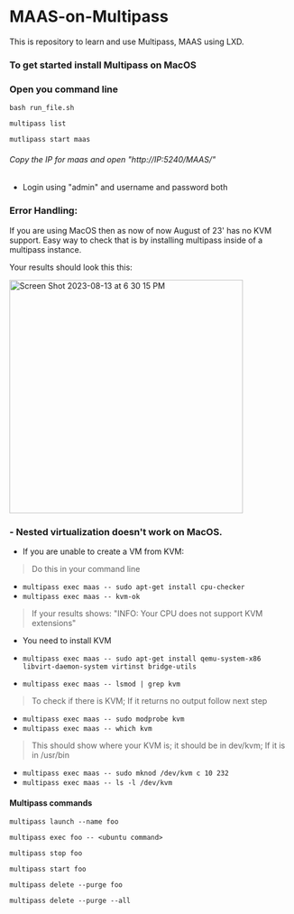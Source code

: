 # MAAS-on-Multipass
This is repository to learn and use Multipass, MAAS using LXD.

### To get started install Multipass on MacOS

### Open you command line 

```bash run_file.sh```

```multipass list```

```mutlipass start maas```

###### Copy the IP for maas and open "http://_IP_:5240/MAAS/"

- Login using "admin" and username and password both

### Error Handling:

If you are using MacOS then as now of now August of 23' has no KVM support. 
Easy way to check that is by installing multipass inside of a multipass instance.

Your results should look this this:

<img width="414" alt="Screen Shot 2023-08-13 at 6 30 15 PM" src="https://github.com/brikjr/MAAS-on-Multipass/assets/81532347/d1e0b68a-c9b3-4817-bbdc-1acea455b2f3">

### - Nested virtualization doesn't work on MacOS.

- If you are unable to create a VM from KVM:
> Do this in your command line
- ``` multipass exec maas -- sudo apt-get install cpu-checker ```
- ``` multipass exec maas -- kvm-ok ```
> If your results shows: "INFO: Your CPU does not support KVM extensions"
- You need to install KVM
- ``` multipass exec maas -- sudo apt-get install qemu-system-x86 libvirt-daemon-system virtinst bridge-utils ```


- ```multipass exec maas -- lsmod | grep kvm``` 
> To check if there is KVM; If it returns no output follow next step
- ```multipass exec maas -- sudo modprobe kvm```
- ```multipass exec maas -- which kvm``` 

> This should show where your KVM is; it should be in dev/kvm; If it is in /usr/bin
- ```multipass exec maas -- sudo mknod /dev/kvm c 10 232```
- ```multipass exec maas -- ls -l /dev/kvm```

#### Multipass commands

```multipass launch --name foo```

```multipass exec foo -- <ubuntu command>```

```multipass stop foo```

```multipass start foo```

```multipass delete --purge foo```

```multipass delete --purge --all```
